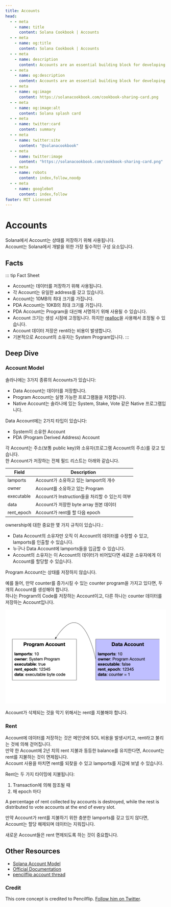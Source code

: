 ```yaml
---
title: Accounts
head:
  - - meta
    - name: title
      content: Solana Cookbook | Accounts
  - - meta
    - name: og:title
      content: Solana Cookbook | Accounts
  - - meta
    - name: description
      content: Accounts are an essential building block for developing on Solana. Learn about Accounts and more Core Concepts at The Solana cookbook.
  - - meta
    - name: og:description
      content: Accounts are an essential building block for developing on Solana. Learn about Accounts and more Core Concepts at The Solana cookbook.
  - - meta
    - name: og:image
      content: https://solanacookbook.com/cookbook-sharing-card.png
  - - meta
    - name: og:image:alt
      content: Solana splash card
  - - meta
    - name: twitter:card
      content: summary
  - - meta
    - name: twitter:site
      content: "@solanacookbook"
  - - meta
    - name: twitter:image
      content: "https://solanacookbook.com/cookbook-sharing-card.png"
  - - meta
    - name: robots
      content: index,follow,noodp
  - - meta
    - name: googlebot
      content: index,follow
footer: MIT Licensed
---
```


# Accounts

Solana에서 Account는 상태를 저장하기 위해 사용됩니다.  
Account는 Solana에서 개발을 위한 가장 필수적인 구성 요소입니다.

## Facts

::: tip Fact Sheet

- Account는 데이터를 저장하기 위해 사용됩니다.
- 각 Account는 유일한 address를 갖고 있습니다.
- Account는 10MB의 최대 크기를 가집니다.
- PDA Account는 10KB의 최대 크기를 가집니다.
- PDA Account는 Program을 대신해 서명하기 위해 사용될 수 있습니다.
- Account 크기는 생성 시점에 고정됩니다. 하지만 [realloc](https://solanacookbook.com/references/programs.html#how-to-change-account-size)을 사용해서 조정될 수 있습니다.
- Account 데이터 저장은 rent라는 비용이 발생합니다.
- 기본적으로 Account의 소유자는 System Program입니다.
  :::

## Deep Dive

### Account Model

솔라나에는 3가지 종류의 Accounts가 있습니다:

- Data Account는 데이터를 저장합니다.
- Program Account는 실행 가능한 프로그램들을 저장합니다.
- Native Account는 솔라나에 있는 System, Stake, Vote 같은 Native 프로그램입니다.

Data Account에는 2가지 타입이 있습니다:

- System이 소유한 Account
- PDA (Program Derived Address) Account

각 Account는 주소(보통 public key)와 소유자(프로그램 Account의 주소)를 갖고 있습니다.  
한 Account가 저장하는 전체 필드 리스트는 아래와 같습니다.

| Field      | Description                               |
| ---------- | ----------------------------------------- |
| lamports   | Account가 소유하고 있는 lamport의 개수          |
| owner      | Account를 소유하고 있는 Program               |
| executable | Account가 Instruction들을 처리할 수 있는지 여부  |
| data       | Account가 저장한 byte array 원본 데이터        |
| rent_epoch | Account가 rent를 할 다음 epoch               |

ownership에 대한 중요한 몇 가지 규칙이 있습니다.:

- Data Account의 소유자만 오직 이 Account의 데이터를 수정할 수 있고, lamports를 인출할 수 있습니다.
- 누구나 Data Account에 lamports들을 입금할 수 있습니다.
- Account의 소유자는 이 Account의 데이터가 비어있다면 새로운 소유자에게 이 Account를 할당할 수 있습니다.

Program Account는 상태를 저장하지 않습니다.

예를 들어, 만약 counter를 증가시킬 수 있는 counter program을 가지고 있다면, 두 개의 Account를 생성해야 합니다.  
하나는 Program의 Code를 저장하는 Account이고, 다른 하나는 counter 데이터를 저장하는 Account입니다.

![](./account_example.jpeg)

Account가 삭제되는 것을 막기 위해서는 rent를 지불해야 합니다.

### Rent

Account에 데이터를 저장하는 것은 메인넷에 SOL 비용을 발생시키고, rent라고 불리는 것에 의해 걷어집니다.  
만약 한 Account에 2년 치의 rent 지불과 동등한 balance를 유지한다면, Account는 rent를 지불하는 것이 면제됩니다.  
Account 사용을 마치면 rent를 되찾을 수 있고 lamports를 지갑에 보낼 수 있습니다.

Rent는 두 가지 타이밍에 지불됩니다:

1. Transaction에 의해 참조될 때
2. 매 epoch 마다

A percentage of rent collected by accounts is destroyed, while the rest is distributed
to vote accounts at the end of every slot.

만약 Account가 rent를 지불하기 위한 충분한 lamports를 갖고 있지 않다면, Account는 할당 해제되며 데이터는 지워집니다.

새로운 Account들은 rent 면제되도록 하는 것이 중요합니다.

## Other Resources

- [Solana Account Model](https://solana.wiki/zh-cn/docs/account-model/#account-storage)
- [Official Documentation](https://docs.solana.com/developing/programming-model/accounts)
- [pencilflip account thread](https://twitter.com/pencilflip/status/1452402100470644739)

### Credit

This core concept is credited to Pencilflip. [Follow him on Twitter](https://twitter.com/intent/user?screen_name=pencilflip).
